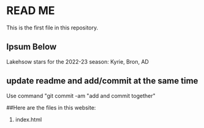# READ ME

This is the first file in this repository.

## Ipsum Below

Lakehsow stars for the 2022-23 season: Kyrie, Bron, AD

## update readme and add/commit at the same time

Use command "git commit -am "add and commit together"

##Here are the files in this website:

1. index.html